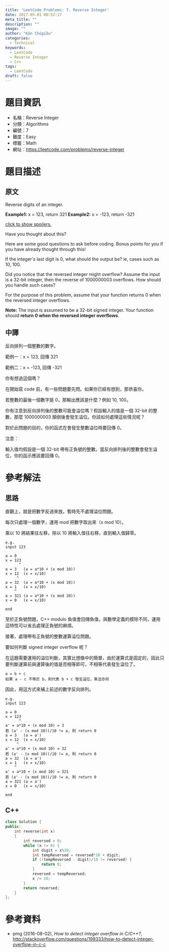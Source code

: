 ```yaml
---
title: 'LeetCode Problems: 7. Reverse Integer'
date: 2017-05-01 00:52:17
meta_title: ""
description: ""
image: ""
author: "Kán Chúgiâu"
categories:
  - Technical
keywords:
  - LeetCode
  - Reverse Integer
  - C++
tags:
  - LeetCode
draft: false
---
```


# 題目資訊

- 名稱：Reverse Integer
- 分類：Algorithms
- 編號：7
- 難度：Easy
- 標籤：Math
- 網址：https://leetcode.com/problems/reverse-integer

# 題目描述

## 原文

Reverse digits of an integer.

**Example1:** x = 123, return 321
**Example2:** x = -123, return -321

[click to show spoilers.](https://leetcode.com/problems/reverse-integer/#)

Have you thought about this?

Here are some good questions to ask before coding. Bonus points for you if you have already thought through this!

If the integer's last digit is 0, what should the output be? ie, cases such as 10, 100.

Did you notice that the reversed integer might overflow? Assume the input is a 32-bit integer, then the reverse of 1000000003 overflows. How should you handle such cases?

For the purpose of this problem, assume that your function returns 0 when the reversed integer overflows.

**Note:**
The input is assumed to be a 32-bit signed integer. Your function should **return 0 when the reversed integer overflows**.

## 中譯

反向排列一個整數的數字。

範例一：x = 123, 回傳 321

範例二：x = -123, 回傳 -321

你有想過這個嗎？

在開始寫 code 前，有一些問題要先問。如果你已經有想到，那恭喜你。

若整數的最後一個數字是 0，那輸出應該是什麼？例如 10, 100。

你有注意到反向排列後的整數可能會溢位嗎？假設輸入的值是一個 32-bit 的整數，那麼 1000000003 顛倒後會發生溢位。你該如何處理這些情況呢？

對於此問題的目的，你的函式在會發生整數溢位時要回傳 0。

注意：

輸入值均假設是一個 32-bit 帶有正負號的整數。當反向排列後的整數會發生溢位，你的函示應該要回傳 0。

# 參考解法

## 思路

直觀上，就是把數字反過來放。暫時先不處理溢位問題。

每次只處理一個數字，運用 mod 把數字取出來（x mod 10）。

乘以 10 將結果往左移，除以 10 將輸入值往右移，直到輸入值歸零。

```
e.g.
input 123

a = 0
x = 123
      ^
a = 3	(a = a*10 + (x mod 10))
x = 12	(x = x/10)
     ^
a = 32	(a = a*10 + (x mod 10))
x = 1	(x = x/10)
    ^
a = 321	(a = a*10 + (x mod 10))
x = 0	(x = x/10)

end
```

至於正負號問題，C++ modulo 負值會回傳負值，與數學定義的模除不同，運用這特性可以省去處理正負號的麻煩。

接著，處理帶有正負號的整數運算溢位問題。

要如何判斷 signed integer overflow 呢？

在這題需要運用的溢位判斷，其實比想像中的簡單，由於運算式是固定的，因此只要判斷運算前與運算後的值是否相等即可，不相等代表發生溢位了。

```
a = b + c
如果 a - c 不等於 b，則代表 b + c 發生溢位，乘法亦同
```

因此，用這方式來補上前述的數字反向排列。

```
e.g.
input 123

a = 0
x = 123
      ^
a' = a*10 + (x mod 10) = 3
若 (a' - (x mod 10))/10 != a, 則 return 0
a = 3	(a = a')
x = 12	(x = x/10)
     ^
a' = a*10 + (x mod 10) = 32
若 (a' - (x mod 10))/10 != a, 則 return 0
a = 32	(a = a')
x = 1	(x = x/10)
    ^
a' = a*10 + (x mod 10) = 321
若 (a' - (x mod 10))/10 != a, 則 return 0
a = 321	(a = a')
x = 0	(x = x/10)

end
```

## C++

```cpp
class Solution {
public:
    int reverse(int x)
    {
        int reversed = 0;
        while (x != 0) {
            int digit = x%10;
            int tempReversed = reversed*10 + digit;
            if ((tempReversed - digit)/10 != reversed) {
                return 0;
            }
            reversed = tempReversed;
            x /= 10;
        }
        return reversed;
    }
};
```

# 參考資料

- pmg (2016-08-02), _How to detect integer overflow in C/C++?_, <http://stackoverflow.com/questions/199333/how-to-detect-integer-overflow-in-c-c>
